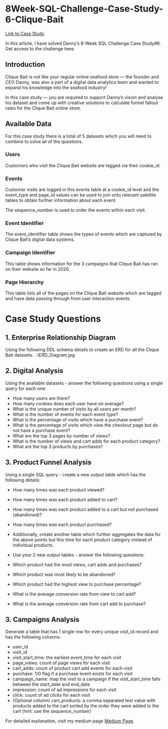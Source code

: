 # 8Week-SQL-Challenge-Case-Study-6-Clique-Bait

[Link to Case Study](https://8weeksqlchallenge.com/case-study-6/)

In this article, I have solved Danny’s 8-Week SQL Challenge Case Study#6. Get access to the challenge here.

## Introduction
Clique Bait is not like your regular online seafood store — the founder and CEO Danny, was also a part of a digital data analytics team and wanted to expand his knowledge into the seafood industry!

In this case study — you are required to support Danny’s vision and analyse his dataset and come up with creative solutions to calculate funnel fallout rates for the Clique Bait online store.

## Available Data
For this case study there is a total of 5 datasets which you will need to combine to solve all of the questions.

### Users
Customers who visit the Clique Bait website are tagged via their cookie_id.

### Events
Customer visits are logged in this events table at a cookie_id level and the event_type and page_id values can be used to join onto relevant satellite tables to obtain further information about each event.

The sequence_number is used to order the events within each visit.

### Event Identifier
The event_identifier table shows the types of events which are captured by Clique Bait’s digital data systems.

### Campaign Identifier
This table shows information for the 3 campaigns that Clique Bait has ran on their website so far in 2020.

### Page Hierarchy
This table lists all of the pages on the Clique Bait website which are tagged and have data passing through from user interaction events.

# Case Study Questions
## 1. Enterprise Relationship Diagram
Using the following DDL schema details to create an ERD for all the Clique Bait datasets.
..\ERD_Diagram.jpg

## 2. Digital Analysis
Using the available datasets - answer the following questions using a single query for each one:

- How many users are there?
- How many cookies does each user have on average?
- What is the unique number of visits by all users per month?
- What is the number of events for each event type?
- What is the percentage of visits which have a purchase event?
- What is the percentage of visits which view the checkout page but do not have a purchase event?
- What are the top 3 pages by number of views?
- What is the number of views and cart adds for each product category?
- What are the top 3 products by purchases?

## 3. Product Funnel Analysis
Using a single SQL query - create a new output table which has the following details:

- How many times was each product viewed?
- How many times was each product added to cart?
- How many times was each product added to a cart but not purchased (abandoned)?
- How many times was each product purchased?
- Additionally, create another table which further aggregates the data for the above points but this time for each product category instead of individual products.

- Use your 2 new output tables - answer the following questions:

 - Which product had the most views, cart adds and purchases?
- Which product was most likely to be abandoned?
- Which product had the highest view to purchase percentage?
- What is the average conversion rate from view to cart add?
- What is the average conversion rate from cart add to purchase?
## 3. Campaigns Analysis
Generate a table that has 1 single row for every unique visit_id record and has the following columns:

 - user_id
- visit_id
- visit_start_time: the earliest event_time for each visit
- page_views: count of page views for each visit
- cart_adds: count of product cart add events for each visit
- purchase: 1/0 flag if a purchase event exists for each visit
- campaign_name: map the visit to a campaign if the visit_start_time falls between the start_date and end_date
- impression: count of ad impressions for each visit
- click: count of ad clicks for each visit
- (Optional column) cart_products: a comma separated text value with products added to the cart sorted by the order they were added to the cart (hint: use the sequence_number)


For detailed explanation, visit my medium page [Medium Page](https://medium.com/@adamufunmilayo/8week-sql-challenge-case-study-6-clique-bait-193295527ad9). 
